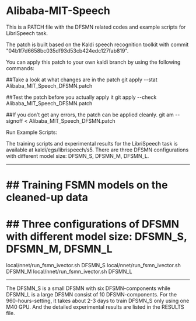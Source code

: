 # Alibaba-MIT-Speech

This is a PATCH file with the DFSMN related codes and example scripts for LibriSpeech task.  

The patch is built based on the Kaldi speech recognition toolkit with commit "04b1f7d6658bc035df93d53cb424edc127fab819". 

You can apply this patch to your own kaldi branch by using the following commands:

##Take a look at what changes are in the patch
git apply --stat Alibaba_MIT_Speech_DFSMN.patch

##Test the patch before you actually apply it
git apply --check Alibaba_MIT_Speech_DFSMN.patch

##If you don’t get any errors, the patch can be applied cleanly.
git am --signoff < Alibaba_MIT_Speech_DFSMN.patch



Run Example Scripts:

The training scripts and experimental results for the LibriSpeech task is available at kaldi/egs/librispeech/s5.
There are three DFSMN configurations with different model size: DFSMN_S, DFSMN_M, DFSMN_L. 
**********************************************************************************
# ## Training FSMN models on the cleaned-up data
# ## Three configurations of DFSMN with different model size: DFSMN_S, DFSMN_M, DFSMN_L
local/nnet/run_fsmn_ivector.sh DFSMN_S
local/nnet/run_fsmn_ivector.sh DFSMN_M
local/nnet/run_fsmn_ivector.sh DFSMN_L
**********************************************************************************
The DFSMN_S is a small DFSMN with six DFSMN-components while DFSMN_L is a large DFSMN consist of 10 DFSMN-components. For the 960-hours-setting, it takes about 2-3 days to train DFSMN_S only using one M40 GPU. And the detailed experimental results are listed in the RESULTS file. 
